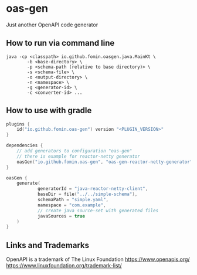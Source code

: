 # oas-gen

Just another OpenAPI code generator

## How to run via command line

```shell script
java -cp <classpath> io.github.fomin.oasgen.java.MainKt \
        -b <base-directory> \
        -p <schema-path (relative to base directory)> \
        -s <schema-file> \
        -o <output-directory> \
        -n <namespace> \
        -g <generator-id> \
        -c <converter-id> ...
```

## How to use with gradle

```kotlin
plugins {
    id("io.github.fomin.oas-gen") version "<PLUGIN_VERSION>"
}

dependencies {
    // add generators to configuration "oas-gen"
    // there is example for reactor-netty generator
    oasGen("io.github.fomin.oas-gen", "oas-gen-reactor-netty-generator", "0.0.18")
}

oasGen {
    generate(
            generatorId = "java-reactor-netty-client",
            baseDir = file("../../simple-schema"),
            schemaPath = "simple.yaml",
            namespace = "com.example",
            // create java source-set with generated files
            javaSources = true
    )
}
```

## Links and Trademarks

OpenAPI is a trademark of The Linux Foundation
https://www.openapis.org/
https://www.linuxfoundation.org/trademark-list/
